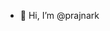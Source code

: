 - 👋 Hi, I’m @prajnark

<!---
prajnark/prajnark is a ✨ special ✨ repository because its `README.md` (this file) appears on your GitHub profile.
You can click the Preview link to take a look at your changes.
--->
